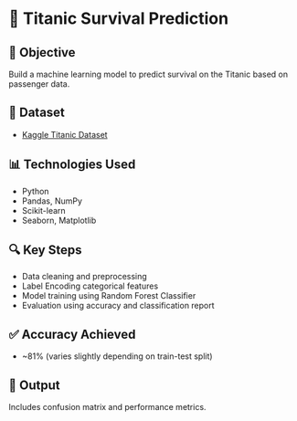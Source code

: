 # 🚢 Titanic Survival Prediction 

## 📌 Objective
Build a machine learning model to predict survival on the Titanic based on passenger data.

## 📁 Dataset
- [Kaggle Titanic Dataset](https://www.kaggle.com/competitions/titanic/data)

## 📊 Technologies Used
- Python
- Pandas, NumPy
- Scikit-learn
- Seaborn, Matplotlib

## 🔍 Key Steps
- Data cleaning and preprocessing
- Label Encoding categorical features
- Model training using Random Forest Classifier
- Evaluation using accuracy and classification report

## ✅ Accuracy Achieved
- ~81% (varies slightly depending on train-test split)

## 📸 Output
Includes confusion matrix and performance metrics.


